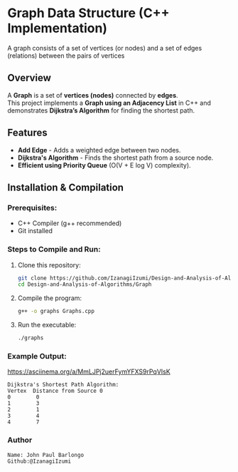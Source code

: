 # Graph Data Structure (C++ Implementation)
A graph consists of a set of vertices (or nodes) and a set of
edges (relations) between the pairs of vertices

## Overview
A **Graph** is a set of **vertices (nodes)** connected by **edges**.  
This project implements a **Graph using an Adjacency List** in C++ and demonstrates **Dijkstra’s Algorithm** for finding the shortest path.

## Features
- **Add Edge** - Adds a weighted edge between two nodes.
- **Dijkstra's Algorithm** - Finds the shortest path from a source node.
- **Efficient using Priority Queue** (O(V + E log V) complexity).

## Installation & Compilation
### Prerequisites:
- C++ Compiler (g++ recommended)
- Git installed

### Steps to Compile and Run:
1. Clone this repository:
   ```sh
   git clone https://github.com/IzanagiIzumi/Design-and-Analysis-of-Algorithms.git
   cd Design-and-Analysis-of-Algorithms/Graph

2. Compile the program:
   ```sh
   g++ -o graphs Graphs.cpp

3. Run the executable:
   ```sh
   ./graphs

### Example Output:

   https://asciinema.org/a/MmLJPj2uerFymYFXS9rPqVIsK
   
    Dijkstra's Shortest Path Algorithm:
    Vertex  Distance from Source 0
    0        0
    1        3
    2        1
    3        4
    4        7

### Author
    Name: John Paul Barlongo
    Github:@IzanagiIzumi